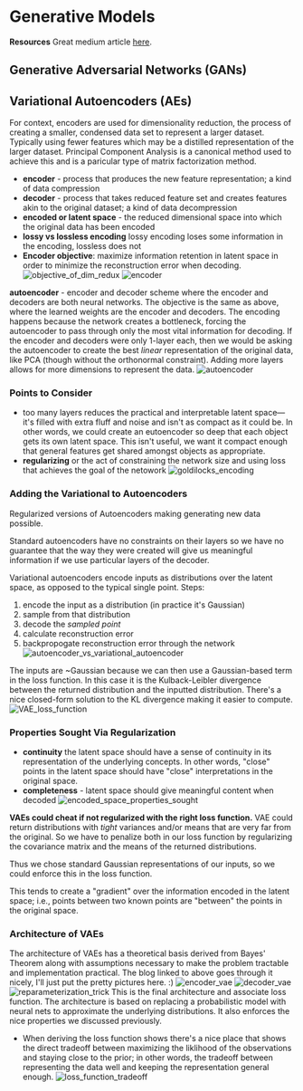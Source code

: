 # Generative Models
**Resources**
Great medium article [here](https://towardsdatascience.com/understanding-variational-autoencoders-vaes-f70510919f73).

## Generative Adversarial Networks (GANs)

## Variational Autoencoders (AEs)

For context, encoders are used for dimensionality reduction, the process of creating a smaller, condensed data set to represent a larger dataset. Typically using fewer features which may be a distilled representation of the larger dataset. Principal Component Analysis is a canonical method used to achieve this and is a paricular type of matrix factorization method. 
- **encoder** - process that produces the new feature representation; a kind of data compression
- **decoder** - process that takes reduced feature set and creates features akin to the original dataset; a kind of data decompression
- **encoded or latent space** - the reduced dimensional space into which the original data has been encoded
- **lossy vs lossless encoding** lossy encoding loses some information in the encoding, lossless does not
- **Encoder objective**: maximize information retention in latent space in order to minimize the reconstruction error when decoding. ![objective_of_dim_redux](https://miro.medium.com/max/1096/1*9_DFaRan_hX9xMZldVGNjg@2x.png)
![encoder](https://miro.medium.com/max/2000/1*UdOybs9wOe3zW8vDAfj9VA@2x.png)

**autoencoder** - encoder and decoder scheme where the encoder and decoders are both neural networks. The objective is the same as above, where the learned weights are the encoder and decoders. The encoding happens because the network creates a bottleneck, forcing the autoencoder to pass through only the most vital information for decoding.
If the encoder and decoders were only 1-layer each, then we would be asking the autoencoder to create the best *linear* representation of the original data, like PCA (though without the orthonormal constraint). Adding more layers allows for more dimensions to represent the data.
![autoencoder](https://miro.medium.com/max/1400/1*bY_ShNK6lBCQ3D9LYIfwJg@2x.png)

### Points to Consider
- too many layers reduces the practical and interpretable latent space—it's filled with extra fluff and noise and isn't as compact as it could be. In other words, we could create an eutoencoder so deep that each object gets its own latent space. This isn't useful, we want it compact enough that general features get shared amongst objects as appropriate.
- **regularizing** or the act of constraining the network size and using loss that achieves the goal of the netowork
![goldilocks_encoding](https://miro.medium.com/max/2000/1*F-3zbCL_lp7EclKowfowMA@2x.png)

### Adding the Variational to Autoencoders
Regularized versions of Autoencoders making generating new data possible. 

Standard autoencoders have no constraints on their layers so we have no guarantee that the way they were created will give us meaningful information if we use particular layers of the decoder.

Variational autoencoders encode inputs as distributions over the latent space, as opposed to the typical single point.
Steps:
1) encode the input as a distribution (in practice it's Gaussian)
2) sample from that distribution
3) decode the *sampled point*
4) calculate reconstruction error
5) backpropogate reconstruction error through the network
![autoencoder_vs_variational_autoencoder](https://miro.medium.com/max/2000/1*ejNnusxYrn1NRDZf4Kg2lw@2x.png)


The inputs are ~Gaussian because we can then use a Gaussian-based term in the loss function. In this case it is the Kulback-Leibler divergence between the returned distribution and the inputted distribution. There's a nice closed-form solution to the KL divergence making it easier to compute.
![VAE_loss_function](https://miro.medium.com/max/1400/1*Q5dogodt3wzKKktE0v3dMQ@2x.png)

### Properties Sought Via Regularization
- **continuity** the latent space should have a sense of continuity in its representation of the underlying concepts. In other words, "close" points in the latent space should have "close" interpretations in the original space.
- **completeness** - latent space should give meaningful content when decoded
![encoded_space_properties_sought](https://miro.medium.com/max/2000/1*83S0T8IEJyudR_I5rI9now@2x.png)

**VAEs could cheat if not regularized with the right loss function.** VAE could return distributions with *tight* variances and/or means that are very far from the original. So we have to penalize both in our loss function by regularizing the covariance matrix and the means of the returned distributions.

Thus we chose standard Gaussian representations of our inputs, so we could enforce this in the loss function. 

This tends to create a "gradient" over the information encoded in the latent space; i.e., points between two known points are "between" the points in the original space.


### Architecture of VAEs
The architecture of VAEs has a theoretical basis derived from Bayes' Theorem along with assumptions necessary to make the problem tractable and implementation practical. The blog linked to above goes through it nicely, I'll just put the pretty pictures here. :)
![encoder_vae](https://miro.medium.com/max/1400/1*XYyWimolMhPDMg8qCNlcwg@2x.png)
![decoder_vae](https://miro.medium.com/max/1400/1*1n6HwjwUWbmE9PvCzOVcbw@2x.png)
![reparameterization_trick](https://miro.medium.com/max/2000/1*S8CoO3TGtFBpzv8GvmgKeg@2x.png)
This is the final architecture and associate loss function. The architecture is based on replacing a probabilistic model with neural nets to approximate the underlying distributions. It also enforces the nice properties we discussed previously. 
- When deriving the loss function shows there's a nice place that shows the direct tradeoff between maximizing the liklihood of the observations and staying close to the prior; in other words, the tradeoff between representing the data well and keeping the representation general enough.
![loss_function_tradeoff](https://miro.medium.com/max/1400/1*v56YF5KqZk35r85EZBZuAQ@2x.png)


